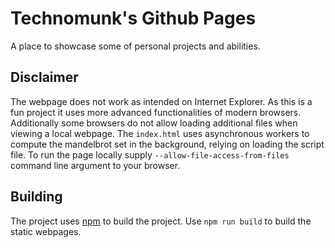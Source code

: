 # Technomunk's Github Pages

A place to showcase some of personal projects and abilities.

## Disclaimer

The webpage does not work as intended on Internet Explorer. As this is a fun
project it uses more advanced functionalities of modern browsers. Additionally
some browsers do not allow loading additional files when viewing a local
webpage. The `index.html` uses asynchronous workers to compute the mandelbrot
set in the background, relying on loading the script file. To run the page
locally supply `--allow-file-access-from-files` command line argument to your
browser.

## Building

The project uses [npm](https://www.npmjs.com/) to build the project. Use
`npm run build` to build the static webpages.

